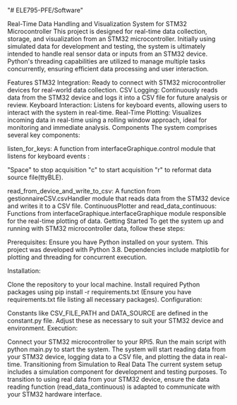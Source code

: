  "# ELE795-PFE/Software" 




Real-Time Data Handling and Visualization System for STM32 Microcontroller
This project is designed for real-time data collection, storage, and visualization from an STM32 microcontroller. Initially using simulated data for development and testing, the system is ultimately intended to handle real sensor data or inputs from an STM32 device. Python's threading capabilities are utilized to manage multiple tasks concurrently, ensuring efficient data processing and user interaction.

Features
STM32 Integration: Ready to connect with STM32 microcontroller devices for real-world data collection.
CSV Logging: Continuously reads data from the STM32 device and logs it into a CSV file for future analysis or review.
Keyboard Interaction: Listens for keyboard events, allowing users to interact with the system in real-time.
Real-Time Plotting: Visualizes incoming data in real-time using a rolling window approach, ideal for monitoring and immediate analysis.
Components
The system comprises several key components:

listen_for_keys: A function from interfaceGraphique.control module that listens for keyboard events : 

"Space" to stop acquisition
"c" to start acquisition
"r" to reformat data source file(ttyBLE).


read_from_device_and_write_to_csv: A function from gestionnaireCSV.csvHandler module that reads data from the STM32 device and writes it to a CSV file.
ContinuousPlotter and read_data_continuous: Functions from interfaceGraphique.interfaceGraphique module responsible for the real-time plotting of data.
Getting Started
To get the system up and running with STM32 microcontroller data, follow these steps:

Prerequisites: Ensure you have Python installed on your system. This project was developed with Python 3.8. Dependencies include matplotlib for plotting and threading for concurrent execution.

Installation:

Clone the repository to your local machine.
Install required Python packages using pip install -r requirements.txt (Ensure you have requirements.txt file listing all necessary packages).
Configuration:

Constants like CSV_FILE_PATH and DATA_SOURCE are defined in the constant.py file. Adjust these as necessary to suit your STM32 device and environment.
Execution:

Connect your STM32 microcontroller to your RPI5.
Run the main script with python main.py to start the system.
The system will start reading data from your STM32 device, logging data to a CSV file, and plotting the data in real-time.
Transitioning from Simulation to Real Data
The current system setup includes a simulation component for development and testing purposes. To transition to using real data from your STM32 device, ensure the data reading function (read_data_continuous) is adapted to communicate with your STM32 hardware interface.




